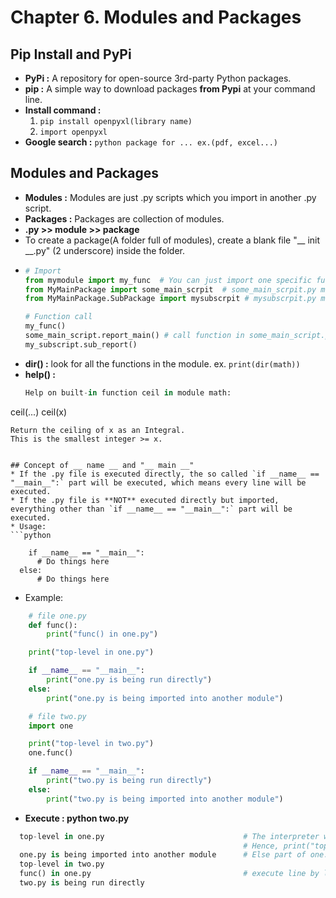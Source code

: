 # Chapter **6.**  Modules and Packages

## Pip Install and PyPi
* __PyPi :__ A repository for open-source 3rd-party Python packages.
* __pip :__ A simple way to download packages **from Pypi** at your command line. 
* __Install command :__
  1. `pip install openpyxl(library name)` 
  2. `import openpyxl`
* __Google search :__ `python package for ... ex.(pdf, excel...)`

## Modules and Packages
* __Modules :__ Modules are just .py scripts which you import in another .py script.
* __Packages :__ Packages are collection of modules.
* __.py >> module >> package__
* To create a package(A folder full of modules), create a blank file "__ init __.py" (2 underscore) inside the folder.
* ```python
  # Import
  from mymodule import my_func  # You can just import one specific function or the intire script
  from MyMainPackage import some_main_scrpit  # some_main_scrpit.py module is inside the MyMainPackage folder(package)
  from MyMainPackage.SubPackage import mysubscrpit # mysubscrpit.py module path: MyMainPackage/SubPackage/mysubscrpit.py
  
  # Function call
  my_func()
  some_main_script.report_main() # call function in some_main_script.py module
  my_subscript.sub_report()
  ```
* __dir() :__ look for all the functions in the module. ex. `print(dir(math))`
* __help() :__ 
  ```python
  Help on built-in function ceil in module math:

ceil(...)
    ceil(x)
    
    Return the ceiling of x as an Integral.
    This is the smallest integer >= x.
  ```
 
## Concept of __ name __ and "__ main __"
* If the .py file is executed directly, the so called `if __name__ == "__main__":` part will be executed, which means every line will be executed.
* If the .py file is **NOT** executed directly but imported, everything other than `if __name__ == "__main__":` part will be executed.
* Usage: 
  ```python 
  
      if __name__ == "__main__":
        # Do things here
    else:
        # Do things here
  ```
* Example:

```python
    # file one.py
    def func():
        print("func() in one.py")

    print("top-level in one.py")

    if __name__ == "__main__":
        print("one.py is being run directly")
    else:
        print("one.py is being imported into another module")
```

```python
    # file two.py
    import one

    print("top-level in two.py")
    one.func()

    if __name__ == "__main__":
        print("two.py is being run directly")
    else:
        print("two.py is being imported into another module")

```

* __Execute : python two.py__
```python
  top-level in one.py                               # The interpreter will execute line by line. Thus, the first line in two.py is "import one"
                                                    # Hence, print("top-level in one.py") will be executed first
  one.py is being imported into another module      # Else part of one.py
  top-level in two.py
  func() in one.py                                  # execute line by line
  two.py is being run directly
```
